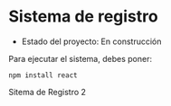 <h1> Sistema de registro </h1>

- Estado del proyecto: En construcción

Para ejecutar el sistema, debes poner:

```npm install react``` 

Sitema de Registro 2
